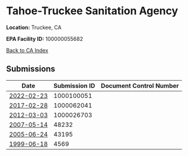 # Tahoe-Truckee Sanitation Agency

**Location:** Truckee, CA

**EPA Facility ID:** 100000055682

[Back to CA Index](../../index.md)

## Submissions

| Date | Submission ID | Document Control Number |
|------|--------------|-------------------------|
| [2022-02-23](submissions/1000100051.md) | 1000100051 |  |
| [2017-02-28](submissions/1000062041.md) | 1000062041 |  |
| [2012-03-03](submissions/1000026703.md) | 1000026703 |  |
| [2007-05-14](submissions/48232.md) | 48232 |  |
| [2005-06-24](submissions/43195.md) | 43195 |  |
| [1999-06-18](submissions/4569.md) | 4569 |  |
